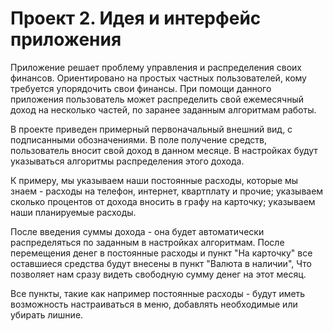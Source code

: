Проект 2. Идея и интерфейс приложения
=============

Приложение решает проблему управления и распределения своих финансов. Ориентировано на простых частных пользователей, кому требуется упорядочить свои финансы. При помощи данного приложения пользователь может распределить свой ежемесячный доход на несколько частей, по заранее заданным алгоритмам работы. 

В проекте приведен примерный первоначальный внешний вид, с подписанными обозначениями. В поле получение средств, пользователь вносит свой доход в данном месяце. В настройках будут указываться алгоритмы распределения этого дохода. 

К примеру, мы указываем наши постоянные расходы, которые мы знаем - расходы на телефон, интернет, квартплату и прочие; указываем сколько процентов от дохода вносить в графу на карточку; указываем наши планируемые расходы. 

После введения суммы дохода - она будет автоматически распределяться по заданным в настройках алгоритмам. После перемещения денег в постоянные расходы и пункт "На карточку" все оставшиеся средства будут внесены в пункт "Валюта в наличии", Что позволяет нам сразу видеть свободную сумму денег на этот месяц.

Все пункты, такие как например постоянные расходы - будут иметь возможность настраиваться в меню, добавлять необходимые или убирать лишние. 
 
